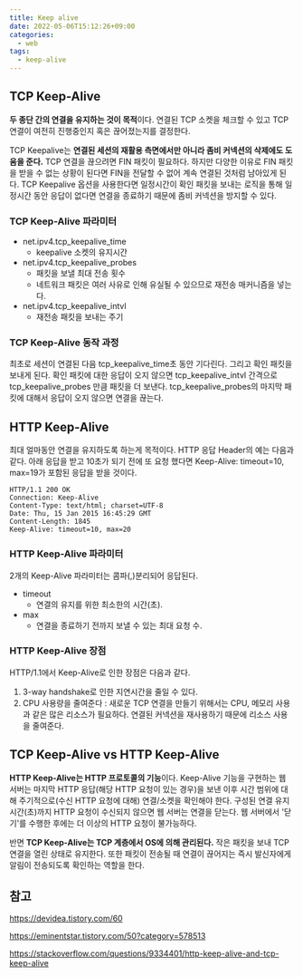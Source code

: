```yaml
---
title: Keep alive
date: 2022-05-06T15:12:26+09:00
categories:
  - web
tags: 
  - keep-alive
---
```


## TCP Keep-Alive
**두 종단 간의 연결을 유지하는 것이 목적**이다. 연결된 TCP 소켓을 체크할 수 있고 TCP 연결이 여전히 진행중인지 혹은 끊어졌는지를 결정한다.

TCP Keepalive는 **연결된 세션의 재활용 측면에서만 아니라 좀비 커넥션의 삭제에도 도움을 준다.** TCP 연결을 끊으려면 FIN 패킷이 필요하다. 하지만 다양한 이유로 FIN 패킷을 받을 수 없는 상황이 된다면 FIN을 전달할 수 없어 계속 연결된 것처럼 남아있게 된다. TCP Keepalive 옵션을 사용한다면 일정시간이 확인 패킷을 보내는 로직을 통해 일정시간 동안 응답이 없다면 연결을 종료하기 때문에 좀비 커넥션을 방지할 수 있다.

### TCP Keep-Alive 파라미터
* net.ipv4.tcp_keepalive_time
  * keepalive 소켓의 유지시간
* net.ipv4.tcp_keepalive_probes
  * 패킷을 보낼 최대 전송 횟수
  * 네트워크 패킷은 여러 사유로 인해 유실될 수 있으므로 재전송 매커니즘을 넣는다.
* net.ipv4.tcp_keepalive_intvl
  * 재전송 패킷을 보내는 주기

### TCP Keep-Alive 동작 과정
최초로 세션이 연결된 다음 tcp_keepalive_time초 동안 기다린다. 그리고 확인 패킷을 보내게 된다. 확인 패킷에 대한 응답이 오지 않으면 tcp_keepalive_intvl 간격으로 tcp_keepalive_probes 만큼 패킷을 더 보낸다. tcp_keepalive_probes의 마지막 패킷에 대해서 응답이 오지 않으면 연결을 끊는다.
 
## HTTP Keep-Alive
최대 얼마동안 연결을 유지하도록 하는게 목적이다. HTTP 응답 Header의 예는 다음과 같다. 아래 응답을 받고 10초가 되기 전에 또 요청 했다면 Keep-Alive: timeout=10, max=19가 포함된 응답을 받을 것이다.

```
HTTP/1.1 200 OK
Connection: Keep-Alive
Content-Type: text/html; charset=UTF-8
Date: Thu, 15 Jan 2015 16:45:29 GMT
Content-Length: 1845
Keep-Alive: timeout=10, max=20
```

### HTTP Keep-Alive 파라미터
2개의 Keep-Alive 파라미터는 콤파(,)분리되어 응답된다.
* timeout
  * 연결의 유지를 위한 최소한의 시간(초).
* max
  * 연결을 종료하기 전까지 보낼 수 있는 최대 요청 수.

### HTTP Keep-Alive 장점
HTTP/1.1에서 Keep-Alive로 인한 장점은 다음과 같다.
1. 3-way handshake로 인한 지연시간을 줄일 수 있다.
2. CPU 사용량을 줄여준다 : 새로운 TCP 연결을 만들기 위해서는 CPU, 메모리 사용과 같은 많은 리소스가 필요하다. 연결된 커넥션을 재사용하기 때문에 리소스 사용을 줄여준다.

## TCP Keep-Alive vs HTTP Keep-Alive
**HTTP Keep-Alive는 HTTP 프로토콜의 기능**이다. Keep-Alive 기능을 구현하는 웹 서버는 마지막 HTTP 응답(해당 HTTP 요청이 있는 경우)을 보낸 이후 시간 범위에 대해 주기적으로(수신 HTTP 요청에 대해) 연결/소켓을 확인해야 한다. 구성된 연결 유지 시간(초)까지 HTTP 요청이 수신되지 않으면 웹 서버는 연결을 닫는다. 웹 서버에서 '닫기'를 수행한 후에는 더 이상의 HTTP 요청이 불가능하다. 

반면 **TCP Keep-Alive는 TCP 계층에서 OS에 의해 관리된다.** 작은 패킷을 보내 TCP 연결을 열린 상태로 유지한다. 또한 패킷이 전송될 때 연결이 끊어지는 즉시 발신자에게 알림이 전송되도록 확인하는 역할을 한다.

## 참고
https://devidea.tistory.com/60

https://eminentstar.tistory.com/50?category=578513

https://stackoverflow.com/questions/9334401/http-keep-alive-and-tcp-keep-alive
